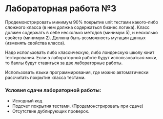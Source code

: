 # Лабораторная работа №3

Продемонстрировать минимум 90% покрытие unit тестами какого-либо сложного класса (в нем должна содержаться бизнес логика). 
Класс должен содержать в себе несколько методов (минимум 5), и несколько свойств (минимум 2). 
Должна быть возможность мутации данных (изменять свойства класса).

Надо использовать либо классическую, либо лондонскую школу юнит тестирования. Если в лабораторной работе будут использоваться моки, то баллы будут ставиться за две лабораторные работы.

Использовать языки программирования, где можно автоматически рассчитать покрытие класса тестами.

### Условия сдачи лабораторной работы:
- Исходный код
- Подсчет покрытия тестами. (Продемонстрировать при сдаче)
- Отсутствие дублирующих проверок.
